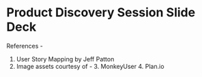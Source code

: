 # Product Discovery Session Slide Deck


References - 

1. User Story Mapping by Jeff Patton
2. Image assets courtesy of - 
	3. MonkeyUser
	4. Plan.io  